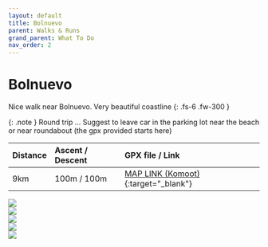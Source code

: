 ```yaml
---
layout: default
title: Bolnuevo
parent: Walks & Runs
grand_parent: What To Do
nav_order: 2
---
```

# Bolnuevo

Nice walk near Bolnuevo. Very beautiful coastline
{: .fs-6 .fw-300 }

{: .note }
Round trip ... Suggest to leave car in the parking lot near the beach or near roundabout (the gpx provided starts here) 

| Distance  | Ascent / Descent  | GPX file / Link |
|:----------|:------------------|:----------------|
| 9km      | 100m / 100m    | [MAP LINK (Komoot)](https://www.komoot.com/tour/998494499?ref=wtd){:target="_blank"}|

<!-- The expanding image container -->
<div class="container">

  <!-- Expanded image -->
  <img id="expandedImg" style="width:100%">

  <!-- Image text -->
  <div id="imgtext"></div>
</div>


<!-- The grid: four columns -->
<div class="row">
  <div class="column">
    <img src="{{ site.url | append: '/assets/images/IMG_4571.jpeg' }}" onload="myFunction(this);" onclick="myFunction(this);" >
  </div>
  <div class="column">
    <img src="{{ site.url | append: '/assets/images/IMG_4575.jpeg' }}" onclick="myFunction(this);">
  </div>
  <div class="column">
    <img src="{{ site.url | append: '/assets/images/IMG_4576.jpeg' }}" onclick="myFunction(this);">
  </div>
  <div class="column">
    <img src="{{ site.url | append: '/assets/images/IMG_4578.jpeg' }}" onclick="myFunction(this);">
  </div>
  <div class="column">
    <img src="{{ site.url | append: '/assets/images/IMG_2460.jpeg' }}" onclick="myFunction(this);">
  </div>

</div>

<script src="{{ site.url | append: '/assets/js/image-gallery.js' | relative_url }}"></script>

